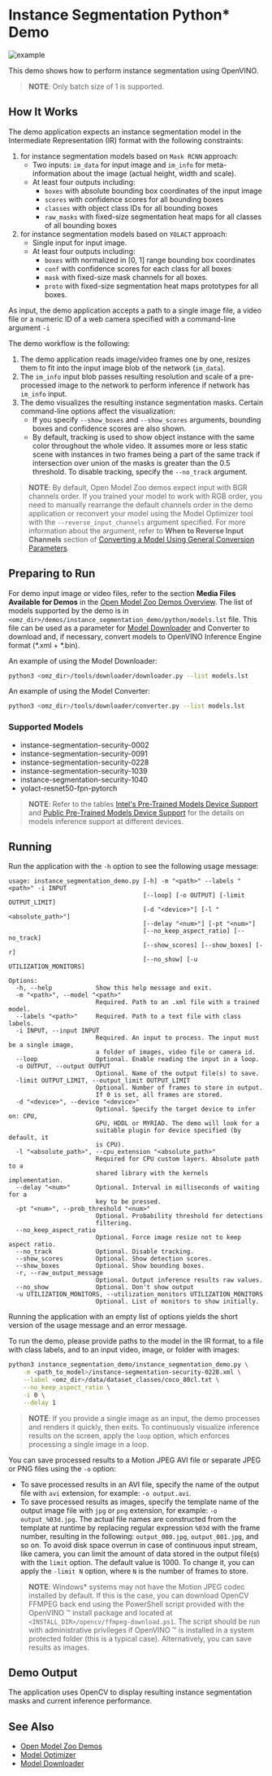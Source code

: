 # Instance Segmentation Python\* Demo

![example](./instance_segmentation.gif)

This demo shows how to perform instance segmentation using OpenVINO.

> **NOTE**: Only batch size of 1 is supported.

## How It Works

The demo application expects an instance segmentation model in the Intermediate Representation (IR) format with the following constraints:
1. for instance segmentation models based on `Mask RCNN` approach:
    * Two inputs: `im_data` for input image and `im_info` for meta-information about the image (actual height, width and scale).
    * At least four outputs including:
        * `boxes` with absolute bounding box coordinates of the input image
        * `scores` with confidence scores for all bounding boxes
        * `classes` with object class IDs for all bounding boxes
        * `raw_masks` with fixed-size segmentation heat maps for all classes of all bounding boxes
2. for instance segmentation models based on `YOLACT` approach:
    * Single input for input image.
    * At least four outputs including:
        * `boxes` with normalized in [0, 1] range bounding box coordinates
        * `conf` with confidence scores for each class for all boxes
        * `mask` with fixed-size mask channels for all boxes.
        * `proto` with fixed-size segmentation heat maps prototypes for all boxes.

As input, the demo application accepts a path to a single image file, a video file or a numeric ID of a web camera specified with a command-line argument `-i`

The demo workflow is the following:

1. The demo application reads image/video frames one by one, resizes them to fit into the input image blob of the network (`im_data`).
2. The `im_info` input blob passes resulting resolution and scale of a pre-processed image to the network to perform inference if network has `im_info` input.
3. The demo visualizes the resulting instance segmentation masks. Certain command-line options affect the visualization:
    * If you specify `--show_boxes` and `--show_scores` arguments, bounding boxes and confidence scores are also shown.
    * By default, tracking is used to show object instance with the same color throughout the whole video.
      It assumes more or less static scene with instances in two frames being a part of the same track if intersection over union of the masks is greater than the 0.5 threshold. To disable tracking, specify the `--no_track` argument.

> **NOTE**: By default, Open Model Zoo demos expect input with BGR channels order. If you trained your model to work with RGB order, you need to manually rearrange the default channels order in the demo application or reconvert your model using the Model Optimizer tool with the `--reverse_input_channels` argument specified. For more information about the argument, refer to **When to Reverse Input Channels** section of [Converting a Model Using General Conversion Parameters](https://docs.openvinotoolkit.org/latest/_docs_MO_DG_prepare_model_convert_model_Converting_Model_General.html).

## Preparing to Run

For demo input image or video files, refer to the section **Media Files Available for Demos** in the [Open Model Zoo Demos Overview](../../README.md).
The list of models supported by the demo is in `<omz_dir>/demos/instance_segmentation_demo/python/models.lst` file.
This file can be used as a parameter for [Model Downloader](../../../tools/downloader/README.md) and Converter to download and, if necessary, convert models to OpenVINO Inference Engine format (\*.xml + \*.bin).

An example of using the Model Downloader:

```sh
python3 <omz_dir>/tools/downloader/downloader.py --list models.lst
```

An example of using the Model Converter:

```sh
python3 <omz_dir>/tools/downloader/converter.py --list models.lst
```

### Supported Models

* instance-segmentation-security-0002
* instance-segmentation-security-0091
* instance-segmentation-security-0228
* instance-segmentation-security-1039
* instance-segmentation-security-1040
* yolact-resnet50-fpn-pytorch

> **NOTE**: Refer to the tables [Intel's Pre-Trained Models Device Support](../../../models/intel/device_support.md) and [Public Pre-Trained Models Device Support](../../../models/public/device_support.md) for the details on models inference support at different devices.

## Running

Run the application with the `-h` option to see the following usage message:

```
usage: instance_segmentation_demo.py [-h] -m "<path>" --labels "<path>" -i INPUT
                                     [--loop] [-o OUTPUT] [-limit OUTPUT_LIMIT]
                                     [-d "<device>"] [-l "<absolute_path>"]
                                     [--delay "<num>"] [-pt "<num>"]
                                     [--no_keep_aspect_ratio] [--no_track]
                                     [--show_scores] [--show_boxes] [-r]
                                     [--no_show] [-u UTILIZATION_MONITORS]

Options:
  -h, --help            Show this help message and exit.
  -m "<path>", --model "<path>"
                        Required. Path to an .xml file with a trained model.
  --labels "<path>"     Required. Path to a text file with class labels.
  -i INPUT, --input INPUT
                        Required. An input to process. The input must be a single image,
                        a folder of images, video file or camera id.
  --loop                Optional. Enable reading the input in a loop.
  -o OUTPUT, --output OUTPUT
                        Optional. Name of the output file(s) to save.
  -limit OUTPUT_LIMIT, --output_limit OUTPUT_LIMIT
                        Optional. Number of frames to store in output.
                        If 0 is set, all frames are stored.
  -d "<device>", --device "<device>"
                        Optional. Specify the target device to infer on: CPU,
                        GPU, HDDL or MYRIAD. The demo will look for a
                        suitable plugin for device specified (by default, it
                        is CPU).
  -l "<absolute_path>", --cpu_extension "<absolute_path>"
                        Required for CPU custom layers. Absolute path to a
                        shared library with the kernels implementation.
  --delay "<num>"       Optional. Interval in milliseconds of waiting for a
                        key to be pressed.
  -pt "<num>", --prob_threshold "<num>"
                        Optional. Probability threshold for detections
                        filtering.
  --no_keep_aspect_ratio
                        Optional. Force image resize not to keep aspect ratio.
  --no_track            Optional. Disable tracking.
  --show_scores         Optional. Show detection scores.
  --show_boxes          Optional. Show bounding boxes.
  -r, --raw_output_message
                        Optional. Output inference results raw values.
  --no_show             Optional. Don't show output
  -u UTILIZATION_MONITORS, --utilization_monitors UTILIZATION_MONITORS
                        Optional. List of monitors to show initially.
```

Running the application with an empty list of options yields the short version of the usage message and an error message.

To run the demo, please provide paths to the model in the IR format, to a file with class labels, and to an input video, image, or folder with images:

```bash
python3 instance_segmentation_demo/instance_segmentation_demo.py \
    -m <path_to_model>/instance-segmentation-security-0228.xml \
    --label <omz_dir>/data/dataset_classes/coco_80cl.txt \
    --no_keep_aspect_ratio \
    -i 0 \
    --delay 1
```

>**NOTE**: If you provide a single image as an input, the demo processes and renders it quickly, then exits. To continuously visualize inference results on the screen, apply the `loop` option, which enforces processing a single image in a loop.

You can save processed results to a Motion JPEG AVI file or separate JPEG or PNG files using the `-o` option:

* To save processed results in an AVI file, specify the name of the output file with `avi` extension, for example: `-o output.avi`.
* To save processed results as images, specify the template name of the output image file with `jpg` or `png` extension, for example: `-o output_%03d.jpg`. The actual file names are constructed from the template at runtime by replacing regular expression `%03d` with the frame number, resulting in the following: `output_000.jpg`, `output_001.jpg`, and so on.
To avoid disk space overrun in case of continuous input stream, like camera, you can limit the amount of data stored in the output file(s) with the `limit` option. The default value is 1000. To change it, you can apply the `-limit N` option, where `N` is the number of frames to store.

>**NOTE**: Windows\* systems may not have the Motion JPEG codec installed by default. If this is the case, you can download OpenCV FFMPEG back end using the PowerShell script provided with the OpenVINO &trade; install package and located at `<INSTALL_DIR>/opencv/ffmpeg-download.ps1`. The script should be run with administrative privileges if OpenVINO &trade; is installed in a system protected folder (this is a typical case). Alternatively, you can save results as images.

## Demo Output

The application uses OpenCV to display resulting instance segmentation masks and current inference performance.

## See Also

* [Open Model Zoo Demos](../../README.md)
* [Model Optimizer](https://docs.openvinotoolkit.org/latest/_docs_MO_DG_Deep_Learning_Model_Optimizer_DevGuide.html)
* [Model Downloader](../../../tools/downloader/README.md)

